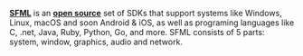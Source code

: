 [**SFML**](https://www.sfml-dev.org/) is an [**open source**](https://github.com/SFML/SFML) set of SDKs that support systems like Windows, Linux, macOS and soon Android & iOS, as well as programing languages like C, .net, Java, Ruby, Python, Go, and more.
SFML consists of 5 parts: system, window, graphics, audio and network.
